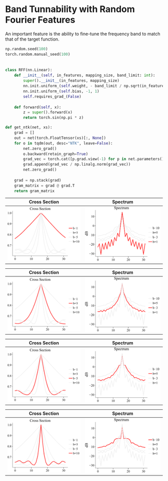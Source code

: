 # Band Tunnability with Random Fourier Features

An important feature is the ability to fine-tune the frequency band to match that of the target function.

```python
np.random.seed(100)
torch.random.manual_seed(100)


class RFF(nn.Linear):
    def __init__(self, in_features, mapping_size, band_limit: int):
        super().__init__(in_features, mapping_size)
        nn.init.uniform_(self.weight, - band_limit / np.sqrt(in_features), band_limit / np.sqrt(in_features))
        nn.init.uniform_(self.bias, -1, 1)
        self.requires_grad_(False)

    def forward(self, x):
        z = super().forward(x)
        return torch.sin(np.pi * z)
```
```python
def get_ntk(net, xs):
    grad = []
    out = net(torch.FloatTensor(xs)[:, None])
    for o in tqdm(out, desc="NTK", leave=False):
        net.zero_grad()
        o.backward(retain_graph=True)
        grad_vec = torch.cat([p.grad.view(-1) for p in net.parameters() if p.grad is not None]).numpy()
        grad.append(grad_vec / np.linalg.norm(grad_vec))
        net.zero_grad()

    grad = np.stack(grad)
    gram_matrix = grad @ grad.T
    return gram_matrix
```
| **Cross Section** | **Spectrum** |
|:-----------------:|:------------:|
| <img style="align-self:center; zoom:50%;" src="band_tunnability_toy_MDP/fourier_features_ntk_cross_b_1.png" image="None" styles="{'margin': '0.5em'}" width="None" height="None"/> | <img style="align-self:center; zoom:50%;" src="band_tunnability_toy_MDP/fourier_features_ntk_spectrum_b_1.png" image="None" styles="{'margin': '0.5em'}" width="None" height="None"/> |

| **Cross Section** | **Spectrum** |
|:-----------------:|:------------:|
| <img style="align-self:center; zoom:50%;" src="band_tunnability_toy_MDP/fourier_features_ntk_cross_b_3.png" image="None" styles="{'margin': '0.5em'}" width="None" height="None"/> | <img style="align-self:center; zoom:50%;" src="band_tunnability_toy_MDP/fourier_features_ntk_spectrum_b_3.png" image="None" styles="{'margin': '0.5em'}" width="None" height="None"/> |

| **Cross Section** | **Spectrum** |
|:-----------------:|:------------:|
| <img style="align-self:center; zoom:50%;" src="band_tunnability_toy_MDP/fourier_features_ntk_cross_b_5.png" image="None" styles="{'margin': '0.5em'}" width="None" height="None"/> | <img style="align-self:center; zoom:50%;" src="band_tunnability_toy_MDP/fourier_features_ntk_spectrum_b_5.png" image="None" styles="{'margin': '0.5em'}" width="None" height="None"/> |

| **Cross Section** | **Spectrum** |
|:-----------------:|:------------:|
| <img style="align-self:center; zoom:50%;" src="band_tunnability_toy_MDP/fourier_features_ntk_cross_b_10.png" image="None" styles="{'margin': '0.5em'}" width="None" height="None"/> | <img style="align-self:center; zoom:50%;" src="band_tunnability_toy_MDP/fourier_features_ntk_spectrum_b_10.png" image="None" styles="{'margin': '0.5em'}" width="None" height="None"/> |
